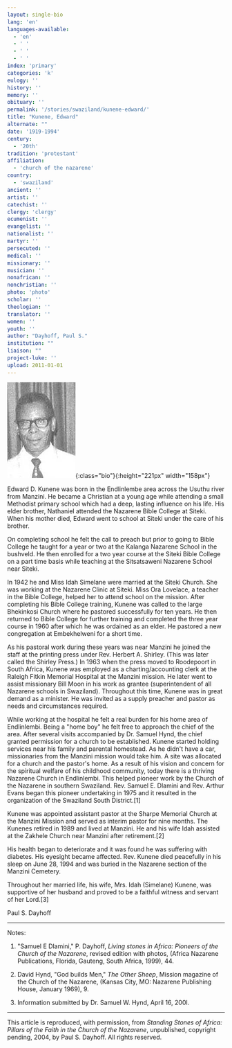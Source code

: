 ```yaml
---
layout: single-bio
lang: 'en'
languages-available:
  - 'en'
  - ' '
  - ' '
  - ' '
index: 'primary'
categories: 'k'
eulogy: ''
history: ''
memory: ''
obituary: ''
permalink: '/stories/swaziland/kunene-edward/'
title: "Kunene, Edward"
alternate: ""
date: '1919-1994'
century:
  - '20th'
tradition: 'protestant'
affiliation:
  - 'church of the nazarene'
country:
  - 'swaziland'
ancient: ''
artist: ''
catechist: ''
clergy: 'clergy'
ecumenist: ''
evangelist: ''
nationalist: ''
martyr: ''
persecuted: ''
medical: ''
missionary: ''
musician: ''
nonafrican: ''
nonchristian: ''
photo: 'photo'
scholar: ''
theologian: ''
translator: ''
women: ''
youth: ''
author: "Dayhoff, Paul S."
institution: ""
liaison: ""
project-luke: ''
upload: 2011-01-01
---
```


![Edward Kunene](/images/bio-pics/swaziland/kunene-edward/kunene_edward.jpg){:class="bio"}{:height="221px" width="158px"}

Edward D. Kunene was born in the Endlinlembe area across the Usuthu river from Manzini.  He became a Christian at a young age while attending a small Methodist primary school which had a deep, lasting influence on his life.  His elder brother, Nathaniel attended the Nazarene Bible College at Siteki.  When his mother died, Edward went to school at Siteki under the care of his brother.

On completing school he felt the call to preach but prior to going to Bible College he taught for a year or two at the Kalanga Nazarene School in the bushveld.  He then enrolled for a two year course at the Siteki Bible College on a part time basis while teaching at the Sitsatsaweni Nazarene School near Siteki.

In 1942 he and Miss Idah Simelane were married at the Siteki Church.  She was working at the Nazarene Clinic at  Siteki.  Miss Ora Lovelace, a teacher in the Bible College, helped her to attend school on the mission. After completing his Bible College training, Kunene was called to the large Bhekinkosi Church where he pastored successfully for ten years.  He then returned to Bible College for further training and completed the three year course in 1960 after which he was ordained as an elder. He pastored a new congregation at Embekhelweni for a short time.

As  his pastoral work during these years was near Manzini he joined the staff at the printing press under Rev. Herbert A. Shirley.  (This was later called the Shirley Press.)  In 1963 when the press moved to Roodepoort in South Africa, Kunene was employed as a charting/accounting clerk at the Raleigh Fitkin Memorial Hospital at the Manzini mission.  He later went to assist missionary Bill Moon in his work as grantee (superintendent of all Nazarene schools in Swaziland).  Throughout this time, Kunene was in great demand as a minister.  He was invited as a supply preacher and pastor as needs and circumstances required.

While working at the hospital he felt a real burden for his home area of Endlinlembi.  Being a "home boy" he felt free to approach the chief of the area.  After several visits accompanied by Dr. Samuel Hynd, the chief granted permission for a church to be established.  Kunene started holding services near his family and parental homestead.  As he didn't have a car, missionaries from the Manzini mission would take him.  A site was allocated for a church and the pastor's home. As a result of his vision and concern for the spiritual welfare of his childhood community, today there is a thriving Nazarene Church in Endlinlembi.  This helped pioneer work by the Church of the Nazarene in southern Swaziland.  Rev. Samuel E. Dlamini and Rev. Arthur Evans began this pioneer undertaking in 1975 and it resulted in the organization of the Swaziland South District.[1]

Kunene was appointed assistant pastor at the Sharpe Memorial Church at the Manzini Mission and served as interim pastor for nine months. The Kunenes retired in 1989 and lived at Manzini. He and his wife Idah assisted at the Zakhele Church near Manzini after retirement.[2]

His health began to deteriorate and it was found he was suffering with diabetes.  His eyesight became affected.  Rev. Kunene died peacefully in his sleep on June 28, 1994 and was buried in the Nazarene section of the Manzini Cemetery.

Throughout her married life, his wife, Mrs. Idah (Simelane) Kunene, was supportive of her husband and proved to be a faithful witness and servant of her Lord.[3]

Paul S. Dayhoff

---

Notes:

1. "Samuel E Dlamini,"  P. Dayhoff, *Living stones in Africa: Pioneers of the Church of the Nazarene*, revised edition with photos, (Africa Nazarene Publications, Florida, Gauteng, South Africa, 1999), 44.

2.  David Hynd, "God builds Men," *The Other Sheep*, Mission magazine of the Church of the Nazarene, (Kansas City, MO: Nazarene Publishing House, January 1969), 9.

3.  Information submitted by Dr. Samuel W. Hynd, April 16, 200l.

---

This article is reproduced, with permission, from *Standing Stones of Africa: Pillars of the Faith in the Church of the Nazarene*, unpublished, copyright pending, 2004, by Paul S. Dayhoff.  All rights reserved.
